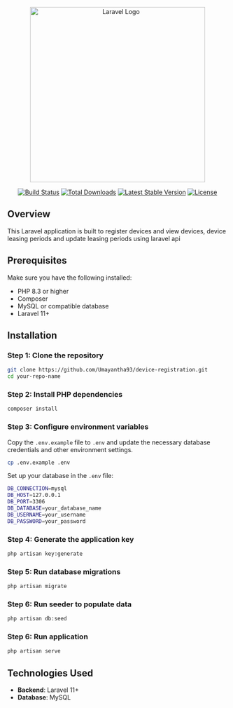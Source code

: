 <p align="center"><a href="https://laravel.com" target="_blank"><img src="https://raw.githubusercontent.com/laravel/art/master/logo-lockup/5%20SVG/2%20CMYK/1%20Full%20Color/laravel-logolockup-cmyk-red.svg" width="400" alt="Laravel Logo"></a></p>

<p align="center">
<a href="https://github.com/laravel/framework/actions"><img src="https://github.com/laravel/framework/workflows/tests/badge.svg" alt="Build Status"></a>
<a href="https://packagist.org/packages/laravel/framework"><img src="https://img.shields.io/packagist/dt/laravel/framework" alt="Total Downloads"></a>
<a href="https://packagist.org/packages/laravel/framework"><img src="https://img.shields.io/packagist/v/laravel/framework" alt="Latest Stable Version"></a>
<a href="https://packagist.org/packages/laravel/framework"><img src="https://img.shields.io/packagist/l/laravel/framework" alt="License"></a>
</p>

## Overview

This Laravel application is built to register devices and view devices, device leasing periods and update leasing periods using laravel api


## Prerequisites

Make sure you have the following installed:

-   PHP 8.3 or higher
-   Composer
-   MySQL or compatible database
-   Laravel 11+

## Installation

### Step 1: Clone the repository

```bash
git clone https://github.com/Umayantha93/device-registration.git
cd your-repo-name
```

### Step 2: Install PHP dependencies

```bash
composer install
```

### Step 3: Configure environment variables

Copy the `.env.example` file to `.env` and update the necessary database credentials and other environment settings.

```bash
cp .env.example .env
```

Set up your database in the `.env` file:

```bash
DB_CONNECTION=mysql
DB_HOST=127.0.0.1
DB_PORT=3306
DB_DATABASE=your_database_name
DB_USERNAME=your_username
DB_PASSWORD=your_password
```

### Step 4: Generate the application key

```bash
php artisan key:generate
```

### Step 5: Run database migrations

```bash
php artisan migrate
```

### Step 6: Run seeder to populate data

```bash
php artisan db:seed
```

### Step 6: Run application

```bash
php artisan serve
```

## Technologies Used

-   **Backend**: Laravel 11+
-   **Database**: MySQL
